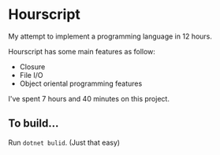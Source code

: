 # Hourscript
My attempt to implement a programming language in 12 hours. 

Hourscript has some main features as follow:

- Closure
- File I/O
- Object oriental programming features

I've spent 7 hours and 40 minutes on this project.

## To build...
Run `dotnet bulid`. (Just that easy)
